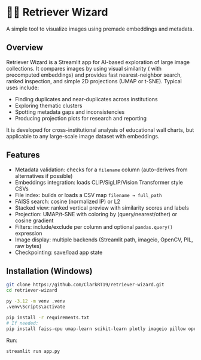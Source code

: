 # 🧙‍♂️ Retriever Wizard
A simple tool to visualize images using premade embeddings and metadata.

## Overview
Retriever Wizard is a Streamlit app for AI-based exploration of large image collections. It compares images by using visual similarity ( with precomputed embeddings) and provides fast nearest-neighbor search, ranked inspection, and simple 2D projections (UMAP or t-SNE). Typical uses include:
- Finding duplicates and near-duplicates across institutions
- Exploring thematic clusters
- Spotting metadata gaps and inconsistencies
- Producing projection plots for research and reporting

It is developed for cross-institutional analysis of educational wall charts, but applicable to any large-scale image dataset with embeddings.  

## Features
- Metadata validation: checks for a `filename` column (auto-derives from alternatives if possible)
- Embeddings integration: loads CLIP/SigLIP/Vision Transformer style CSVs
- File index: builds or loads a CSV map `filename → full_path`
- FAISS search: cosine (normalized IP) or L2
- Stacked view: ranked vertical preview with similarity scores and labels
- Projection: UMAP/t-SNE with coloring by (query/nearest/other) or cosine gradient
- Filters: include/exclude per column and optional `pandas.query()` expression
- Image display: multiple backends (Streamlit path, imageio, OpenCV, PIL, raw bytes)
- Checkpointing: save/load app state


## Installation (Windows)
```bash
git clone https://github.com/ClarkRT19/retriever-wizard.git
cd retriever-wizard

py -3.12 -m venv .venv
.venv\Scripts\activate

pip install -r requirements.txt
# If needed:
pip install faiss-cpu umap-learn scikit-learn plotly imageio pillow opencv-python
```

Run:
```bash
streamlit run app.py
```
